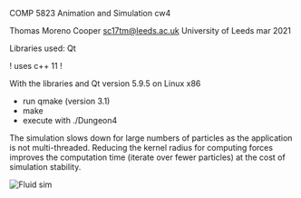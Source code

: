COMP 5823 Animation and Simulation cw4

Thomas Moreno Cooper sc17tm@leeds.ac.uk
University of Leeds 
mar 2021

Libraries used:
Qt

! uses c++ 11 !

With the libraries and Qt version 5.9.5 on Linux x86
- run qmake (version 3.1)
- make
- execute with ./Dungeon4

The simulation slows down for large numbers of particles as the application is not multi-threaded. Reducing the kernel radius for computing forces improves the computation time (iterate over fewer particles) at the cost of simulation stability. 

![Fluid sim](https://media.giphy.com/media/ehRASpNHH2NTekTxzd/giphy.gif)
